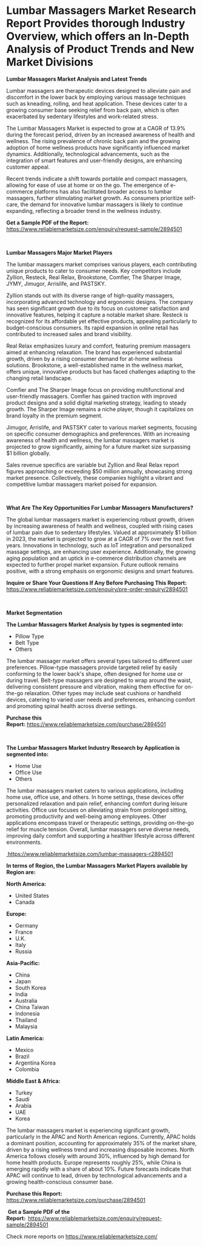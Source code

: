 <p><h1>Lumbar Massagers Market Research Report Provides thorough Industry Overview, which offers an In-Depth Analysis of Product Trends and New Market Divisions</h1></p><p><strong>Lumbar Massagers Market Analysis and Latest Trends</strong></p>
<p><p>Lumbar massagers are therapeutic devices designed to alleviate pain and discomfort in the lower back by employing various massage techniques such as kneading, rolling, and heat application. These devices cater to a growing consumer base seeking relief from back pain, which is often exacerbated by sedentary lifestyles and work-related stress. </p><p>The Lumbar Massagers Market is expected to grow at a CAGR of 13.9% during the forecast period, driven by an increased awareness of health and wellness. The rising prevalence of chronic back pain and the growing adoption of home wellness products have significantly influenced market dynamics. Additionally, technological advancements, such as the integration of smart features and user-friendly designs, are enhancing customer appeal. </p><p>Recent trends indicate a shift towards portable and compact massagers, allowing for ease of use at home or on the go. The emergence of e-commerce platforms has also facilitated broader access to lumbar massagers, further stimulating market growth. As consumers prioritize self-care, the demand for innovative lumbar massagers is likely to continue expanding, reflecting a broader trend in the wellness industry.</p></p>
<p><strong>Get a Sample PDF of the Report:&nbsp;</strong> <a href="https://www.reliablemarketsize.com/enquiry/request-sample/2894501?utm_campaign=2307&utm_medium=2&utm_source=Github&utm_content=ia&utm_term=15032025&utm_id=lumbar-massagers">https://www.reliablemarketsize.com/enquiry/request-sample/2894501</a></p>
<p>&nbsp;</p>
<p><strong>Lumbar Massagers Major Market Players</strong></p>
<p><p>The lumbar massagers market comprises various players, each contributing unique products to cater to consumer needs. Key competitors include Zyllion, Resteck, Real Relax, Brookstone, Comfier, The Sharper Image, JYMY, Jimugor, Arrislife, and PASTSKY. </p><p>Zyllion stands out with its diverse range of high-quality massagers, incorporating advanced technology and ergonomic designs. The company has seen significant growth due to its focus on customer satisfaction and innovative features, helping it capture a notable market share. Resteck is recognized for its affordable yet effective products, appealing particularly to budget-conscious consumers. Its rapid expansion in online retail has contributed to increased sales and brand visibility.</p><p>Real Relax emphasizes luxury and comfort, featuring premium massagers aimed at enhancing relaxation. The brand has experienced substantial growth, driven by a rising consumer demand for at-home wellness solutions. Brookstone, a well-established name in the wellness market, offers unique, innovative products but has faced challenges adapting to the changing retail landscape.</p><p>Comfier and The Sharper Image focus on providing multifunctional and user-friendly massagers. Comfier has gained traction with improved product designs and a solid digital marketing strategy, leading to steady growth. The Sharper Image remains a niche player, though it capitalizes on brand loyalty in the premium segment.</p><p>Jimugor, Arrislife, and PASTSKY cater to various market segments, focusing on specific consumer demographics and preferences. With an increasing awareness of health and wellness, the lumbar massagers market is projected to grow significantly, aiming for a future market size surpassing $1 billion globally.</p><p>Sales revenue specifics are variable but Zyllion and Real Relax report figures approaching or exceeding $50 million annually, showcasing strong market presence. Collectively, these companies highlight a vibrant and competitive lumbar massagers market poised for expansion.</p></p>
<p>&nbsp;</p>
<p><strong>What Are The Key Opportunities For Lumbar Massagers Manufacturers?</strong></p>
<p><p>The global lumbar massagers market is experiencing robust growth, driven by increasing awareness of health and wellness, coupled with rising cases of lumbar pain due to sedentary lifestyles. Valued at approximately $1 billion in 2023, the market is projected to grow at a CAGR of 7% over the next five years. Innovations in technology, such as IoT integration and personalized massage settings, are enhancing user experience. Additionally, the growing aging population and an uptick in e-commerce distribution channels are expected to further propel market expansion. Future outlook remains positive, with a strong emphasis on ergonomic designs and smart features.</p></p>
<p><strong>Inquire or Share Your Questions If Any Before Purchasing This Report:</strong> <a href="https://www.reliablemarketsize.com/enquiry/pre-order-enquiry/2894501?utm_campaign=2307&utm_medium=2&utm_source=Github&utm_content=ia&utm_term=15032025&utm_id=lumbar-massagers">https://www.reliablemarketsize.com/enquiry/pre-order-enquiry/2894501</a></p>
<p>&nbsp;</p>
<p><strong>Market Segmentation</strong></p>
<p><strong>The Lumbar Massagers Market Analysis by types is segmented into:</strong></p>
<p><ul><li>Pillow Type</li><li>Belt Type</li><li>Others</li></ul></p>
<p><p>The lumbar massager market offers several types tailored to different user preferences. Pillow-type massagers provide targeted relief by easily conforming to the lower back's shape, often designed for home use or during travel. Belt-type massagers are designed to wrap around the waist, delivering consistent pressure and vibration, making them effective for on-the-go relaxation. Other types may include seat cushions or handheld devices, catering to varied user needs and preferences, enhancing comfort and promoting spinal health across diverse settings.</p></p>
<p><strong>Purchase this Report:&nbsp;</strong><a href="https://www.reliablemarketsize.com/purchase/2894501?utm_campaign=2307&utm_medium=2&utm_source=Github&utm_content=ia&utm_term=15032025&utm_id=lumbar-massagers">https://www.reliablemarketsize.com/purchase/2894501</a></p>
<p>&nbsp;</p>
<p><strong>The Lumbar Massagers Market Industry Research by Application is segmented into:</strong></p>
<p><ul><li>Home Use</li><li>Office Use</li><li>Others</li></ul></p>
<p><p>The lumbar massagers market caters to various applications, including home use, office use, and others. In home settings, these devices offer personalized relaxation and pain relief, enhancing comfort during leisure activities. Office use focuses on alleviating strain from prolonged sitting, promoting productivity and well-being among employees. Other applications encompass travel or therapeutic settings, providing on-the-go relief for muscle tension. Overall, lumbar massagers serve diverse needs, improving daily comfort and supporting a healthier lifestyle across different environments.</p></p>
<p><a href="https://www.reliablemarketsize.com/lumbar-massagers-r2894501?utm_campaign=2307&utm_medium=2&utm_source=Github&utm_content=ia&utm_term=15032025&utm_id=lumbar-massagers">&nbsp;https://www.reliablemarketsize.com/lumbar-massagers-r2894501</a></p>
<p><strong>In terms of Region, the Lumbar Massagers Market Players available by Region are:</strong></p>
<p>
    <p> <strong> North America: </strong>
        <ul>
            <li>United States</li>
            <li>Canada</li>
        </ul>
        </p> 
    <p> <strong> Europe: </strong>
        <ul>
            <li>Germany</li>
            <li>France</li>
            <li>U.K.</li>
            <li>Italy</li>
            <li>Russia</li>
        </ul>
        </p> 
    <p> <strong> Asia-Pacific: </strong>
        <ul>
            <li>China</li>
            <li>Japan</li>
            <li>South Korea</li>
            <li>India</li>
            <li>Australia</li>
            <li>China Taiwan</li>
            <li>Indonesia</li>
            <li>Thailand</li>
            <li>Malaysia</li>
        </ul>
        </p> 
    <p> <strong> Latin America: </strong>
        <ul>
            <li>Mexico</li>
            <li>Brazil</li>
            <li>Argentina Korea</li>
            <li>Colombia</li>
        </ul>
        </p> 
    <p> <strong> Middle East & Africa: </strong>
        <ul>
            <li>Turkey</li>
            <li>Saudi</li>
            <li>Arabia</li>
            <li>UAE</li>
            <li>Korea</li>
        </ul>
    </p>
    </p>
<p><p>The lumbar massagers market is experiencing significant growth, particularly in the APAC and North American regions. Currently, APAC holds a dominant position, accounting for approximately 35% of the market share, driven by a rising wellness trend and increasing disposable incomes. North America follows closely with around 30%, influenced by high demand for home health products. Europe represents roughly 25%, while China is emerging rapidly with a share of about 10%. Future forecasts indicate that APAC will continue to lead, driven by technological advancements and a growing health-conscious consumer base.</p></p>
<p><strong>Purchase this Report: </strong><a href="https://www.reliablemarketsize.com/purchase/2894501?utm_campaign=2307&utm_medium=2&utm_source=Github&utm_content=ia&utm_term=15032025&utm_id=lumbar-massagers">https://www.reliablemarketsize.com/purchase/2894501</a></p>
<p>&nbsp;<strong>Get a Sample PDF of the Report:&nbsp;&nbsp;</strong><a href="https://www.reliablemarketsize.com/enquiry/request-sample/2894501?utm_campaign=2307&utm_medium=2&utm_source=Github&utm_content=ia&utm_term=15032025&utm_id=lumbar-massagers">https://www.reliablemarketsize.com/enquiry/request-sample/2894501</a></p>
<p><strong></strong></p>
<p>Check more reports on <a href="https://www.reliablemarketsize.com/?utm_campaign=2307&utm_medium=2&utm_source=Github&utm_content=ia&utm_term=15032025&utm_id=lumbar-massagers">https://www.reliablemarketsize.com/</a></p>